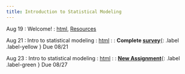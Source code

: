```yaml
---
title: Introduction to Statistical Modeling
---
```


Aug 19
: Welcome!
  : [html](https://jlacasa.github.io/stat705_fall2024/classes/day01_08192024), [Resources](https://jlacasa.github.io/stat705_fall2024/resources/)

Aug 21
: Intro to statistical modeling
  : [html](https://jlacasa.github.io/stat705_fall2024/classes/day02_08212024)
: []()
  : **Complete [survey](https://forms.gle/Anv7f1uFUZDwoDsS9)**{: .label .label-yellow } Due 08/21

Aug 23
: Intro to statistical modeling
  : [html](https://jlacasa.github.io/stat705_fall2024/classes/day03_08232024)
: []()
  : **[New Assignment](https://jlacasa.github.io/stat705_fall2024/assignments/hw1)**{: .label .label-green } Due 08/27
